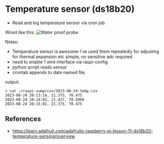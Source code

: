 # Temperature sensor (ds18b20) 
* Read and log temperature sensor via cron job

Wired like this:
![Water proof probe](https://cdn-learn.adafruit.com/assets/assets/000/075/364/original/temperature___humidity_ds18b20-waterproof-40pin_bb.png?1557225868)
  
Notes:
* Temperature sensor is awesome I've used them repeatedly for adjusting for thermal expansion etc simple, no sensitive adc required. 
* need to enable 1 wire interface via raspi-config
* python script reads sensor
* crontab appends to date named file.  

output:
```
> cat ~/raspi-sump/csv/2023-08-24-temp.csv 
2023-08-24 20:13:14, 21.375, 70.475
2023-08-24 20:14:03, 21.437, 70.5866
2023-08-24 20:15:02, 21.375, 70.475
```

## References
* https://learn.adafruit.com/adafruits-raspberry-pi-lesson-11-ds18b20-temperature-sensing/overview
